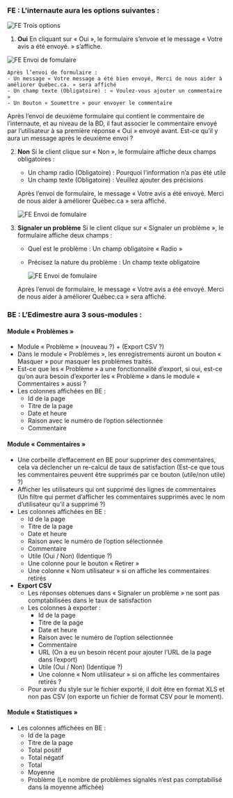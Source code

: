 ### FE : L’internaute aura les options suivantes :

![FE Trois options](/Images/etatBase.png)

1. **Oui**
   En cliquant sur « Oui », le formulaire s’envoie et le message « Votre avis a été envoyé. » s’affiche.

![FE Envoi de fomulaire](/Images/OuiSelectionne.png)

    Après l’envoi de formulaire :
    - Un message « Votre message a été bien envoyé, Merci de nous aider à améliorer Québec.ca. » sera affiché
    - Un champ texte (Obligatoire) : « Voulez-vous ajouter un commentaire »
    - Un Bouton « Soumettre » pour envoyer le commentaire

   Après l’envoi de deuxième formulaire qui contient le commentaire de l’internaute, et au niveau de la BD, il faut associer le commentaire envoyé par l’utilisateur à sa première réponse « Oui » envoyé avant.
   Est-ce qu’il y aura un message après le deuxième envoi ?

2. **Non**
   Si le client clique sur « Non », le formulaire affiche deux champs obligatoires :
    - Un champ radio (Obligatoire) : Pourquoi l’information n’a pas été utile
    - Un champ texte (Obligatoire) : Veuillez ajouter des précisions

   Après l’envoi de formulaire, le message « Votre avis a été envoyé. Merci de nous aider à améliorer Québec.ca » sera affiché.

    ![FE Envoi de fomulaire](/Images/NonSelectionne.png)

3. **Signaler un problème**
   Si le client clique sur « Signaler un problème », le formulaire affiche deux champs :
    - Quel est le problème : Un champ obligatoire « Radio »
    - Précisez la nature du problème : Un champ texte obligatoire

      ![FE Envoi de fomulaire](/Images/signalerUnProb.png)


   Après l’envoi de formulaire, le message « Votre avis a été envoyé. Merci de nous aider à améliorer Québec.ca » sera affiché.

### BE : L’Edimestre aura 3 sous-modules :

#### Module « Problèmes »
- Module « Problème » (nouveau ?) + (Export CSV ?)
- Dans le module « Problèmes », les enregistrements auront un bouton « Masquer » pour masquer les problèmes traités.
- Est-ce que les « Problème » a une fonctionnalité d’export, si oui, est-ce qu’on aura besoin d’exporter les « Problème » dans le module « Commentaires » aussi ?
- Les colonnes affichées en BE :
    - Id de la page
    - Titre de la page
    - Date et heure
    - Raison avec le numéro de l’option sélectionnée
    - Commentaire

#### Module « Commentaires »
- Une corbeille d’effacement en BE pour supprimer des commentaires, cela va déclencher un re-calcul de taux de satisfaction (Est-ce que tous les commentaires peuvent être supprimés par ce bouton (utile/non utile) ?)
- Afficher les utilisateurs qui ont supprimé des lignes de commentaires (Un filtre qui permet d’afficher les commentaires supprimés avec le nom d’utilisateur qu’il a supprimé ?)
- Les colonnes affichées en BE :
    - Id de la page
    - Titre de la page
    - Date et heure
    - Raison avec le numéro de l’option sélectionnée
    - Commentaire
    - Utile (Oui / Non) (Identique ?)
    - Une colonne pour le bouton « Retirer »
    - Une colonne « Nom utilisateur » si on affiche les commentaires retirés
- **Export CSV**
    - Les réponses obtenues dans « Signaler un problème » ne sont pas comptabilisées dans le taux de satisfaction
    - Les colonnes à exporter :
        - Id de la page
        - Titre de la page
        - Date et heure
        - Raison avec le numéro de l’option sélectionnée
        - Commentaire
        - URL (On a eu un besoin récent pour ajouter l’URL de la page dans l’export)
        - Utile (Oui / Non) (Identique ?)
        - Une colonne « Nom utilisateur » si on affiche les commentaires retirés ?
    - Pour avoir du style sur le fichier exporté, il doit être en format XLS et non pas CSV (on exporte un fichier de format CSV pour le moment).

#### Module « Statistiques »
- Les colonnes affichées en BE :
    - Id de la page
    - Titre de la page
    - Total positif
    - Total négatif
    - Total
    - Moyenne
    - Problème (Le nombre de problèmes signalés n’est pas comptabilisé dans la moyenne affichée)
